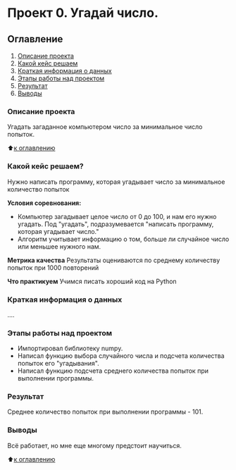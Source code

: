 # Проект 0. Угадай число.

## Оглавление
1. [Описание проекта](https://github.com/Zhmih88/Training/tree/main/project_00/README.md#Описание-проекта)
2. [Какой кейс решаем](https://github.com/Zhmih88/Training/tree/main/project_00/README.md#Какой-кейс-решаем)
3. [Краткая информация о данных](https://github.com/Zhmih88/Training/tree/main/project_00/README.md#ОКраткая-информация-о-данных)
4. [Этапы работы над проектом](https://github.com/Zhmih88/Training/tree/main/project_00/README.md#Этапы-работы-над-проектом)
5. [Результат](https://github.com/Zhmih88/Training/tree/main/project_00/README.md#Результат)
6. [Выводы](https://github.com/Zhmih88/Training/tree/main/project_00/README.md#Выводы)

### Описание проекта
Угадать загаданное компьютером число за минимальное число попыток.

:arrow_up:[к оглавлению](https://github.com/Zhmih88/Training/tree/main/project_00/README.md#Оглавление)


### Какой кейс решаем?
Нужно написать программу, которая угадывает число за минимальное количество попыток

**Условия соревнования:**
- Компьютер загадывает целое число от 0 до 100, и нам его нужно угадать. Под "угадать", подразумевается "написать программу, которая угадывает число."
- Алгоритм учитывает информацию о том, больше ли случайное число или меньшее нужного нам.

**Метрика качества**
Результаты оцениваются по среднему количеству попыток при 1000 повторений

**Что практикуем**
Учимся писать хороший код на Python

### Краткая информация о данных
....

### Этапы работы над проектом
+ Импортировал библиотеку numpy.
+ Написал функцию выбора случайного числа и подсчета количества попыток его "угадывания".
+ Написал функцию подсчета среднего количества попыток при выполнении программы.

### Результат
Среднее количество попыток при выполнении программы - 101.

### Выводы
Всё работает, но мне еще многому предстоит научиться.

:arrow_up:[к оглавлению](https://github.com/Zhmih88/Training/tree/main/project_00/README.md#Оглавление)